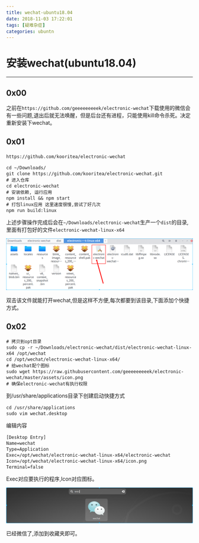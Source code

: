 ```yaml
---
title: wechat-ubuntu18.04
date: 2018-11-03 17:22:01
tags: [疑难杂症]
categories: ubuntn
---
```


# 安装wechat(ubuntu18.04)

---

## 0x00

之前在`https://github.com/geeeeeeeeek/electronic-wechat`下载使用的微信会有一些问题,退出后就无法唤醒，但是后台还有进程，只能使用kill命令杀死。决定重新安装下wechat。

## 0x01

`https://github.com/kooritea/electronic-wechat`

```
cd ~/Downloads/
git clone https://github.com/kooritea/electronic-wechat.git
# 进入仓库
cd electronic-wechat
# 安装依赖, 运行应用
npm install && npm start
# 打包linux应用 这里速度很慢,尝试了好几次
npm run build:linux
```

上述步骤操作完成后会在`~/Downloads/electronic-wechat`生产一个`dist`的目录,里面有打包好的文件`electronic-wechat-linux-x64`

![001](/img/ubuntu/wechat-install/001.png)

双击该文件就能打开wechat,但是这样不方便,每次都要到该目录,下面添加个快捷方式。

## 0x02

```
# 拷贝到opt目录
sudo cp -r ~/Downloads/electronic-wechat/dist/electronic-wechat-linux-x64 /opt/wechat
cd /opt/wechat/electronic-wechat-linux-x64/
# 给wechat配个图标
sudo wget https://raw.githubusercontent.com/geeeeeeeeek/electronic-wechat/master/assets/icon.png
# 确保electronic-wechat有执行权限
```

到/usr/share/applications目录下创建启动快捷方式

```
cd /usr/share/applications
sudo vim wechat.desktop
```

编辑内容

```
[Desktop Entry]
Name=wechat
Type=Application
Exec=/opt/wechat/electronic-wechat-linux-x64/electronic-wechat
Icon=/opt/wechat/electronic-wechat-linux-x64/icon.png
Terminal=false
```

Exec对应要执行的程序,Icon对应图标。

![002](/img/ubuntu/wechat-install/002.png)

已经微信了,添加到收藏夹即可。





